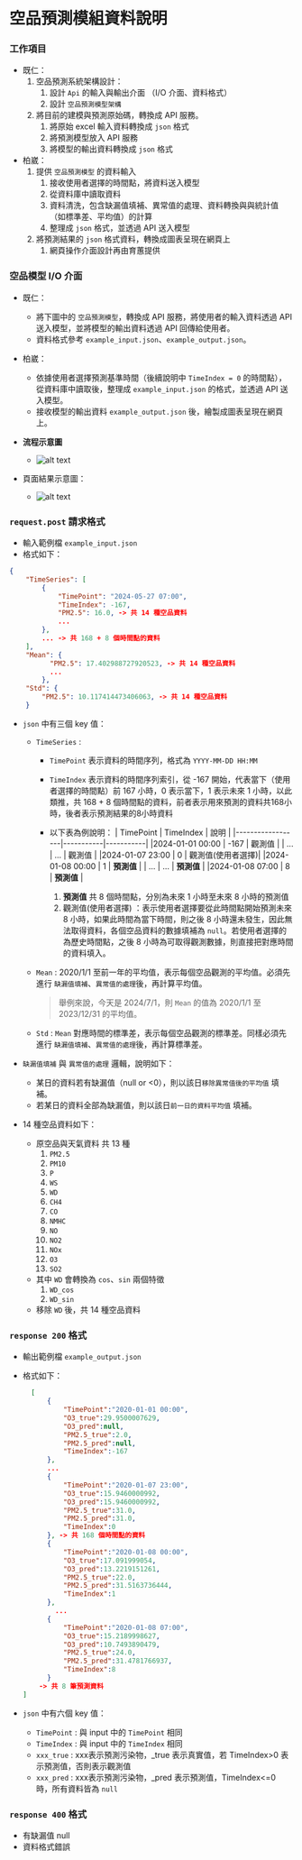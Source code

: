 # 空品預測模組資料說明

### 工作項目
- 既仁：
  1. 空品預測系統架構設計：
        1. 設計 `Api` 的輸入與輸出介面 （I/O 介面、資料格式）
        2. 設計 `空品預測模型架構`
  2. 將目前的建模與預測原始碼，轉換成 API 服務。
        1. 將原始 excel 輸入資料轉換成 `json` 格式
        2. 將預測模型放入 API 服務
        3. 將模型的輸出資料轉換成 `json` 格式
- 柏崴：
  1. 提供 `空品預測模型` 的資料輸入
        1. 接收使用者選擇的時間點，將資料送入模型
        2. 從資料庫中讀取資料
        3. 資料清洗，包含缺漏值填補、異常值的處理、資料轉換與與統計值（如標準差、平均值）的計算
        4. 整理成 `json` 格式，並透過 API 送入模型
  2.  將預測結果的 `json` 格式資料，轉換成圖表呈現在網頁上
        1. 網頁操作介面設計再由育蕙提供  

### 空品模型 I/O 介面
- 既仁：
  - 將下圖中的 `空品預測模型`，轉換成 API 服務，將使用者的輸入資料透過 API 送入模型，並將模型的輸出資料透過 API 回傳給使用者。
  - 資料格式參考 `example_input.json`、`example_output.json`。
- 柏崴：
  - 依據使用者選擇預測基準時間（後續說明中 `TimeIndex = 0` 的時間點），從資料庫中讀取後，整理成 `example_input.json` 的格式，並透過 API 送入模型。
  - 接收模型的輸出資料 `example_output.json` 後，繪製成圖表呈現在網頁上。
- **流程示意圖**
  - ![alt text](img/flowchart.png)

- 頁面結果示意圖：
  - ![alt text](img/result.png)

### `request.post` 請求格式
- 輸入範例檔 
  `example_input.json`
- 格式如下：
```json
{
    "TimeSeries": [
        {
            "TimePoint": "2024-05-27 07:00",
            "TimeIndex": -167,
            "PM2.5": 16.0, -> 共 14 種空品資料
            ...
        },
        ... -> 共 168 + 8 個時間點的資料
    ],
    "Mean": {
          "PM2.5": 17.402988727920523, -> 共 14 種空品資料
          ...
        },
    "Std": {
        "PM2.5": 10.117414473406063, -> 共 14 種空品資料
    }
```
- `json` 中有三個 key 值：
    - `TimeSeries` : 
      - `TimePoint` 表示資料的時間序列，格式為 `YYYY-MM-DD HH:MM`
      - `TimeIndex` 表示資料的時間序列索引，從 -167 開始，代表當下（使用者選擇的時間點）前 167 小時，0 表示當下，1 表示未來 1 小時，以此類推，共 168 + 8 個時間點的資料，前者表示用來預測的資料共168小時，後者表示預測結果的8小時資料
      - 以下表為例說明：
         | TimePoint        | TimeIndex | 說明       |
         |------------------|-----------|-----------|
         |2024-01-01 00:00  | -167      | 觀測值     |
         |   ...            |  ...      | 觀測值     |
         |2024-01-07 23:00  | 0         | 觀測值(使用者選擇)|
         |2024-01-08 00:00  | 1         | **預測值** |
         |   ...            |  ...      | **預測值** |
         |2024-01-08 07:00  | 8         | **預測值** |

        1. **預測值** 共 8 個時間點，分別為未來 1 小時至未來 8 小時的預測值 
        2. 觀測值(使用者選擇) ：表示使用者選擇要從此時間點開始預測未來 8 小時，如果此時間為當下時間，則之後 8 小時還未發生，因此無法取得資料，各個空品資料的數據填補為 `null`。若使用者選擇的為歷史時間點，之後 8 小時為可取得觀測數據，則直接把對應時間的資料填入。
    
    - `Mean` : 2020/1/1 至前一年的平均值，表示每個空品觀測的平均值。必須先進行 `缺漏值填補`、`異常值的處理`後，再計算平均值。
        >  舉例來說，今天是 2024/7/1，則 `Mean` 的值為 2020/1/1 至 2023/12/31 的平均值。
    - `Std` : `Mean` 對應時間的標準差，表示每個空品觀測的標準差。同樣必須先進行 `缺漏值填補`、`異常值的處理`後，再計算標準差。
 
- `缺漏值填補` 與 `異常值的處理` 邏輯，說明如下：
  - 某日的資料若有缺漏值（null or <0），則以該日`移除異常值後的平均值` 填補。
  - 若某日的資料全部為缺漏值，則以該日`前一日的資料平均值` 填補。
- 14 種空品資料如下：
  - 原空品與天氣資料 共 13 種
    1. `PM2.5` 
    2. `PM10` 
    3. `P` 
    4. `WS` 
    5. `WD` 
    6. `CH4` 
    7. `CO` 
    8. `NMHC` 
    9. `NO` 
    10. `NO2` 
    11. `NOx` 
    12. `O3` 
    13. `SO2` 
  - 其中 `WD` 會轉換為 `cos`、`sin` 兩個特徵
    1.  `WD_cos`
    2.  `WD_sin`
  - 移除 `WD` 後，共 14 種空品資料 
  
### `response 200`  格式
- 輸出範例檔 
  `example_output.json`
- 格式如下：
  ```json
    [
        {
            "TimePoint":"2020-01-01 00:00",
            "O3_true":29.9500007629,
            "O3_pred":null,
            "PM2.5_true":2.0,
            "PM2.5_pred":null,
            "TimeIndex":-167
        },
        ...
        {
            "TimePoint":"2020-01-07 23:00",
            "O3_true":15.9460000992,
            "O3_pred":15.9460000992,
            "PM2.5_true":31.0,
            "PM2.5_pred":31.0,
            "TimeIndex":0
        }, -> 共 168 個時間點的資料
        {
            "TimePoint":"2020-01-08 00:00",
            "O3_true":17.091999054,
            "O3_pred":13.2219151261,
            "PM2.5_true":22.0,
            "PM2.5_pred":31.5163736444,
            "TimeIndex":1
        },
          ...
        {
            "TimePoint":"2020-01-08 07:00",
            "O3_true":15.2189998627,
            "O3_pred":10.7493890479,
            "PM2.5_true":24.0,
            "PM2.5_pred":31.4781766937,
            "TimeIndex":8
        }
      -> 共 8 筆預測資料
  ]
  ```

- `json` 中有六個 key 值：
    - `TimePoint` : 與 input 中的 `TimePoint` 相同
    - `TimeIndex` : 與 input 中的 `TimeIndex` 相同
    - `xxx_true` : xxx表示預測污染物，_true 表示真實值，若 TimeIndex>0 表示預測值，否則表示觀測值
    - `xxx_pred` : xxx表示預測污染物，_pred 表示預測值，TimeIndex<=0 時，所有資料皆為 `null`

### `response 400`  格式
- 有缺漏值 null
- 資料格式錯誤